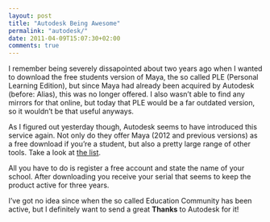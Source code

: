 ```yaml
---
layout: post
title: "Autodesk Being Awesome"
permalink: "autodesk/"
date: 2011-04-09T15:07:30+02:00
comments: true
---
```


I remember being severely dissapointed about two years ago when I wanted to download the free students version of Maya, the so called PLE (Personal Learning Edition), but since Maya had already been acquired by Autodesk (before: Alias), this was no longer offered. I also wasn’t able to find any mirrors for that online, but today that PLE would be a far outdated version, so it wouldn’t be that useful anyways.

As I figured out yesterday though, Autodesk seems to have introduced this service again. Not only do they offer Maya (2012 and previous versions) as a free download if you’re a student, but also a pretty large range of other tools. Take a look at [the list](http://students.autodesk.com/?nd=download_center).

All you have to do is register a free account and state the name of your school. After downloading you receive your serial that seems to keep the product active for three years.

I’ve got no idea since when the so called Education Community has been active, but I definitely want to send a great **Thanks** to Autodesk for it!
